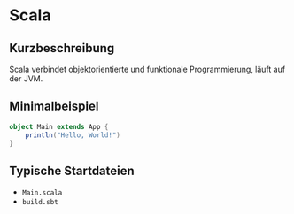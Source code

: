 # Scala

## Kurzbeschreibung
Scala verbindet objektorientierte und funktionale Programmierung, läuft auf der JVM.

## Minimalbeispiel
```scala
object Main extends App {
    println("Hello, World!")
}
```

## Typische Startdateien
- `Main.scala`
- `build.sbt`